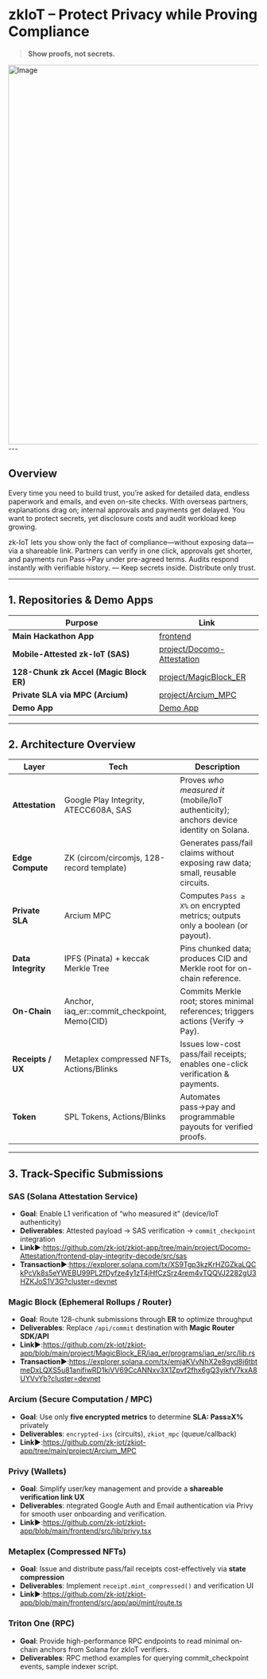 # zkIoT – Protect Privacy while Proving Compliance

> **Show proofs, not secrets.**

<img width="1360" height="762" alt="Image" src="https://github.com/user-attachments/assets/079eb2d7-7491-42b7-aa9d-a9b7bfa94a09" />
---

## Overview

Every time you need to build trust, you’re asked for detailed data, endless paperwork and emails, and even on-site checks. With overseas partners, explanations drag on; internal approvals and payments get delayed. You want to protect secrets, yet disclosure costs and audit workload keep growing.

zk-IoT lets you show only the fact of compliance—without exposing data—via a shareable link. Partners can verify in one click, approvals get shorter, and payments run Pass→Pay under pre-agreed terms. Audits respond instantly with verifiable history. — Keep secrets inside. Distribute only trust.

---

## 1. Repositories & Demo Apps

| Purpose                                 | Link                   |
| --------------------------------------- | ---------------------- |
| **Main Hackathon App**                  | [frontend](https://github.com/zk-iot/zkiot-app/tree/main/frontend)      |
| **Mobile-Attested zk-IoT (SAS)**        | [project/Docomo-Attestation](https://github.com/zk-iot/zkiot-app/tree/main/project/Docomo-Attestation) |
| **128-Chunk zk Accel (Magic Block ER)** | [project/MagicBlock_ER](https://app.zk-iot.xyz/](https://github.com/zk-iot/zkiot-app/tree/main/project/MagicBlock_ER))         |
| **Private SLA via MPC (Arcium)**        | [project/Arcium_MPC](https://app.zk-iot.xyz](https://github.com/zk-iot/zkiot-app/tree/main/project/Arcium_MPC)/)        |
| **Demo App** 　　　　　　　　　　　　　　　| [Demo App](https://app.zk-iot.xyz/) |

---

## 2. Architecture Overview

| Layer              | Tech                                         | Description                                                                            |
| ------------------ | -------------------------------------------- | -------------------------------------------------------------------------------------- |
| **Attestation**    | Google Play Integrity, ATECC608A, SAS        | Proves *who measured it* (mobile/IoT authenticity); anchors device identity on Solana. |
| **Edge Compute**   | ZK (circom/circomjs, 128-record template)    | Generates pass/fail claims without exposing raw data; small, reusable circuits.        |
| **Private SLA**    | Arcium MPC                                   | Computes `Pass ≥ X%` on encrypted metrics; outputs only a boolean (or payout).         |
| **Data Integrity** | IPFS (Pinata) + keccak Merkle Tree           | Pins chunked data; produces CID and Merkle root for on-chain reference.                |
| **On-Chain**       | Anchor, iaq_er::commit_checkpoint, Memo(CID) | Commits Merkle root; stores minimal references; triggers actions (Verify → Pay).       |
| **Receipts / UX**  | Metaplex compressed NFTs, Actions/Blinks     | Issues low-cost pass/fail receipts; enables one-click verification & payments.         |
| **Token**          | SPL Tokens, Actions/Blinks                   | Automates pass→pay and programmable payouts for verified proofs.                            |

---

## 3. Track-Specific Submissions

### SAS (Solana Attestation Service)

* **Goal**: Enable L1 verification of “who measured it” (device/IoT authenticity)
* **Deliverables**: Attested payload → SAS verification → `commit_checkpoint` integration
* **Link▶**:https://github.com/zk-iot/zkiot-app/tree/main/project/Docomo-Attestation/frontend-play-integrity-decode/src/sas
* **Transaction▶**:https://explorer.solana.com/tx/XS9Tgp3kzKrHZGZkaLQCkPcVk8s5eYWEBU99PL2fDyfze4y1zT4jHfCzSrz4rem4vTQQVJ2282gU3HZKJoS1V3G?cluster=devnet


### Magic Block (Ephemeral Rollups / Router)

* **Goal**: Route 128-chunk submissions through **ER** to optimize throughput
* **Deliverables**: Replace `/api/commit` destination with **Magic Router SDK/API**
* **Link▶**:https://github.com/zk-iot/zkiot-app/blob/main/project/MagicBlock_ER/iaq_er/programs/iaq_er/src/lib.rs
* **Transaction▶**:https://explorer.solana.com/tx/emjaKVvNhX2e8gyd8j6tbtmeDxLQXS5u81anifiwRD1kiVV69CcANNxv3X1Zpvf2fhx6gQ3yikfV7kxA8UYVvYb?cluster=devnet

### Arcium (Secure Computation / MPC)

* **Goal**: Use only **five encrypted metrics** to determine **SLA: Pass≥X%** privately
* **Deliverables**: `encrypted-ixs` (circuits), `zkiot_mpc` (queue/callback)
* **Link▶**:https://github.com/zk-iot/zkiot-app/tree/main/project/Arcium_MPC

### Privy (Wallets)

* **Goal**: Simplify user/key management and provide a **shareable verification link UX**
* **Deliverables**: ntegrated Google Auth and Email authentication via Privy for smooth user onboarding and verification.
* **Link▶**:https://github.com/zk-iot/zkiot-app/blob/main/frontend/src/lib/privy.tsx

### Metaplex (Compressed NFTs)

* **Goal**: Issue and distribute pass/fail receipts cost-effectively via **state compression**
* **Deliverables**: Implement `receipt.mint_compressed()` and verification UI
* **Link▶**:https://github.com/zk-iot/zkiot-app/blob/main/frontend/src/app/api/mint/route.ts

### Triton One (RPC)
* **Goal**: Provide high-performance RPC endpoints to read minimal on-chain anchors  from Solana for zkIoT verifiers.
* **Deliverables**: RPC method examples for querying commit_checkpoint events, sample indexer script.

